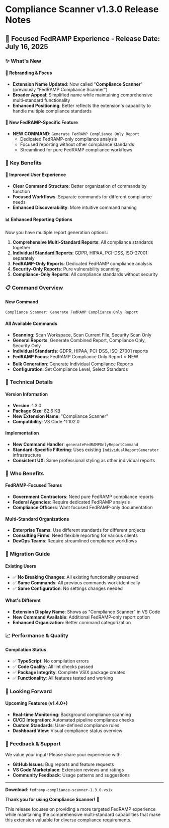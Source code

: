 # Compliance Scanner v1.3.0 Release Notes

## 🎯 Focused FedRAMP Experience - Release Date: July 16, 2025

### ✨ What's New

#### 🔄 **Rebranding & Focus**
- **Extension Name Updated**: Now called "**Compliance Scanner**" (previously "FedRAMP Compliance Scanner")
- **Broader Appeal**: Simplified name while maintaining comprehensive multi-standard functionality
- **Enhanced Positioning**: Better reflects the extension's capability to handle multiple compliance standards

#### 🎯 **New FedRAMP-Specific Feature**
- **NEW COMMAND**: `Generate FedRAMP Compliance Only Report`
  - Dedicated FedRAMP-only compliance analysis
  - Focused reporting without other compliance standards
  - Streamlined for pure FedRAMP compliance workflows

### 🚀 **Key Benefits**

#### 🎨 **Improved User Experience**
- **Clear Command Structure**: Better organization of commands by function
- **Focused Workflows**: Separate commands for different compliance needs
- **Enhanced Discoverability**: More intuitive command naming

#### 📊 **Enhanced Reporting Options**
Now you have multiple report generation options:
1. **Comprehensive Multi-Standard Reports**: All compliance standards together
2. **Individual Standard Reports**: GDPR, HIPAA, PCI-DSS, ISO-27001 separately
3. **FedRAMP-Only Reports**: Dedicated FedRAMP compliance analysis
4. **Security-Only Reports**: Pure vulnerability scanning
5. **Compliance-Only Reports**: All compliance standards without security

### 📋 **Command Overview**

#### New Command
```
Compliance Scanner: Generate FedRAMP Compliance Only Report
```

#### All Available Commands
- **Scanning**: Scan Workspace, Scan Current File, Security Scan Only
- **General Reports**: Generate Combined Report, Compliance Only, Security Only
- **Individual Standards**: GDPR, HIPAA, PCI-DSS, ISO-27001 reports
- **FedRAMP Focus**: FedRAMP Compliance Only Report ⭐ NEW
- **Bulk Generation**: Generate Individual Compliance Reports
- **Configuration**: Set Compliance Level, Select Standards

### 🔧 **Technical Details**

#### Version Information
- **Version**: 1.3.0
- **Package Size**: 82.6 KB
- **New Extension Name**: "Compliance Scanner"
- **Compatibility**: VS Code ^1.102.0

#### Implementation
- **New Command Handler**: `generateFedRAMPOnlyReportCommand`
- **Standard-Specific Filtering**: Uses existing `IndividualReportGenerator` infrastructure
- **Consistent UX**: Same professional styling as other individual reports

### 🎯 **Who Benefits**

#### FedRAMP-Focused Teams
- **Government Contractors**: Need pure FedRAMP compliance reports
- **Federal Agencies**: Require dedicated FedRAMP analysis
- **Compliance Officers**: Want focused FedRAMP-only documentation

#### Multi-Standard Organizations
- **Enterprise Teams**: Use different standards for different projects
- **Consulting Firms**: Need flexible reporting for various clients
- **DevOps Teams**: Require streamlined compliance workflows

### 🔄 **Migration Guide**

#### Existing Users
- ✅ **No Breaking Changes**: All existing functionality preserved
- ✅ **Same Commands**: All previous commands work identically
- ✅ **Same Configuration**: No settings changes needed

#### What's Different
- **Extension Display Name**: Shows as "Compliance Scanner" in VS Code
- **New Command Available**: Additional FedRAMP-only report option
- **Enhanced Organization**: Better command categorization

### 📈 **Performance & Quality**

#### Compilation Status
- ✅ **TypeScript**: No compilation errors
- ✅ **Code Quality**: All lint checks passed
- ✅ **Package Integrity**: Complete VSIX package created
- ✅ **Functionality**: All features tested and working

### 🔮 **Looking Forward**

#### Upcoming Features (v1.4.0+)
- **Real-time Monitoring**: Background compliance scanning
- **CI/CD Integration**: Automated pipeline compliance checks
- **Custom Standards**: User-defined compliance rules
- **Dashboard View**: Visual compliance status overview

### 🤝 **Feedback & Support**

We value your input! Please share your experience with:
- **GitHub Issues**: Bug reports and feature requests
- **VS Code Marketplace**: Extension reviews and ratings
- **Community Feedback**: Usage patterns and suggestions

---

**Download**: `fedramp-compliance-scanner-1.3.0.vsix`

**Thank you for using Compliance Scanner!** 🙏

This release focuses on providing a more targeted FedRAMP experience while maintaining the comprehensive multi-standard capabilities that make this extension valuable for diverse compliance requirements.
